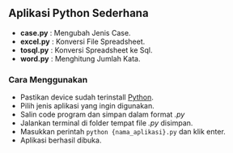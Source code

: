 ## Aplikasi Python Sederhana

-  **case.py** : Mengubah Jenis Case.
-  **excel.py** : Konversi File Spreadsheet.
-  **tosql.py** : Konversi Spreadsheet ke Sql.
-  **word.py** : Menghitung Jumlah Kata.

### Cara Menggunakan

-  Pastikan device sudah terinstall [Python](https://www.python.org/).
-  Pilih jenis aplikasi yang ingin digunakan.
-  Salin code program dan simpan dalam format _.py_
-  Jalankan terminal di folder tempat file _.py_ disimpan.
-  Masukkan perintah `python {nama_aplikasi}.py` dan klik enter.
-  Aplikasi berhasil dibuka.
